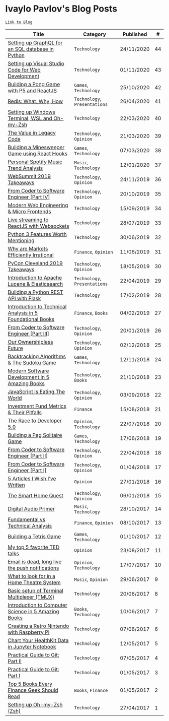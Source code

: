# Ivaylo Pavlov's Blog Posts

[`Link to Blog`](https://www.ivaylopavlov.com)

| Title                                                        | Category     | Published  | # |
| ------------------------------------------------------------ | ------------ | ---------- | - | 
| [Setting up GraphQL for an SQL database in Python](https://www.ivaylopavlov.com/setting-up-graphql-for-an-sql-database-in-python/) | `Technology` | 24/11/2020 | 44 |
| [Setting up Visual Studio Code for Web Development](https://www.ivaylopavlov.com/setting-up-visual-studio-code-for-web-development/) | `Technology` | 01/11/2020 | 43 |
| [Building a Pong Game with P5 and ReactJS](https://www.ivaylopavlov.com/building-a-pong-game-with-p5-and-reactjs/) | `Games`, `Technology` | 25/10/2020 | 42 |
| [Redis: What, Why, How](https://www.ivaylopavlov.com/redis-what-why-how/) | `Technology`, `Presentations` | 26/04/2020 | 41 |
| [Setting up Windows Terminal, WSL and Oh-my-Zsh](https://www.ivaylopavlov.com/setting-up-windows-terminal-wsl-and-oh-my-zsh/) | `Technology` | 22/03/2020 | 40 |
| [The Value in Legacy Code](https://www.ivaylopavlov.com/the-value-in-legacy-code/) | `Technology`, `Opinion` | 21/03/2020 | 39 |
| [Building a Minesweeper Game using React Hooks](https://www.ivaylopavlov.com/building-a-minesweeper-game-using-react-hooks) | `Games`, `Technology` | 07/03/2020 | 38 |
| [Personal Spotify Music Trend Analysis](https://www.ivaylopavlov.com/personal-spotify-music-trend-analysis/) | `Music`, `Technology` | 12/01/2020 | 37 |
| [WebSummit 2019 Takeaways](https://www.ivaylopavlov.com/websummit-2019-takeaways/) | `Technology`, `Opinion` | 24/11/2019 | 36 |
| [From Coder to Software Engineer [Part IV]](https://www.ivaylopavlov.com/from-coder-to-software-engineer-part-iv/) | `Technology`, `Opinion` | 20/10/2019 | 35 |
| [Modern Web Engineering & Micro Frontends](https://www.ivaylopavlov.com/modern-web-engineering-micro-frontends/) | `Technology` | 15/09/2019 | 34 |
| [Live streaming to ReactJS with Websockets](https://www.ivaylopavlov.com/live-streaming-reactjs-websockets/) | `Technology` | 28/07/2019 | 33 |
| [Python 3 Features Worth Mentioning](https://www.ivaylopavlov.com/python-3-features/) | `Technology` | 30/06/2019 | 32 |
| [Why are Markets Efficiently Irrational](https://www.ivaylopavlov.com/markets-efficiently-irrational/) | `Finance`, `Opinion` | 11/06/2019 | 31 |
| [PyCon Cleveland 2019 Takeaways](https://www.ivaylopavlov.com/pycon-cleveland-2019-takeaways/) | `Technology`, `Opinion` | 18/05/2019 | 30 |
| [Introduction to Apache Lucene & Elasticsearch](https://www.ivaylopavlov.com/lucene-elasticsearch-presentation/) | `Technology`, `Presentations` | 22/04/2019 | 29 |
| [Building a Python REST API with Flask](https://www.ivaylopavlov.com/python-rest-api-with-flask/) | `Technology` | 17/02/2019 | 28 |
| [Introduction to Technical Analysis in 5 Foundational Books](https://www.ivaylopavlov.com/introduction-to-technical-analysis/) | `Finance`, `Books` | 04/02/2019 | 27 |
| [From Coder to Software Engineer [Part III]](https://www.ivaylopavlov.com/from-coder-to-software-engineer-part-iii/) | `Technology`, `Opinion` | 20/01/2019 | 26 |
| [Our Ownershipless Future](https://www.ivaylopavlov.com/our-ownershipless-future/) | `Technology`, `Opinion` | 02/12/2018 | 25 |
| [Backtracking Algorithms & The Sudoku Game](https://www.ivaylopavlov.com/backtracking-algorithms-the-sudoku-game/) | `Games`, `Technology` | 12/11/2018 | 24 |
| [Modern Software Development in 5 Amazing Books](https://www.ivaylopavlov.com/modern-software-development-books/) | `Technology`, `Books` | 21/10/2018 | 23 |
| [JavaScript is Eating The World](https://www.ivaylopavlov.com/javascript-is-eating-the-world/) | `Technology`, `Opinion` | 03/09/2018 | 22 |
| [Investment Fund Metrics & Their Pitfalls](https://www.ivaylopavlov.com/investment-funds-metrics-their-pitfalls/) | `Finance` | 15/08/2018 | 21 |
| [The Race to Developer 5.0](https://www.ivaylopavlov.com/the-race-to-developer-5-0/) | `Opinion`, `Technology` | 22/07/2018 | 20 |
| [Building a Peg Solitaire Game](https://www.ivaylopavlov.com/building-a-peg-solitaire-game/) | `Games`, `Technology` | 17/06/2018 | 19 |
| [From Coder to Software Engineer [Part II]](https://www.ivaylopavlov.com/from-coder-to-software-engineer-part-ii/) | `Technology`, `Opinion` | 22/04/2018 | 18 |
| [From Coder to Software Engineer [Part I]](https://www.ivaylopavlov.com/from-coder-to-software-engineer-part-i/) | `Technology`, `Opinion` | 01/04/2018 | 17 |
| [5 Articles I Wish I’ve Written](https://www.ivaylopavlov.com/5-articles-wish-written/) | `Opinion` | 27/01/2018 | 16 |
| [The Smart Home Quest](https://www.ivaylopavlov.com/smart-home-quest/) | `Technology`, `Opinion` | 06/01/2018 | 15 |
| [Digital Audio Primer](https://www.ivaylopavlov.com/digital-audio-primer/) | `Music`, `Technology` | 28/10/2017 | 14 |
| [Fundamental vs Technical Analysis](https://www.ivaylopavlov.com/fundamental-vs-technical-analysis/) | `Finance`, `Opinion` | 08/10/2017 | 13 |
| [Building a Tetris Game](https://www.ivaylopavlov.com/building-tetris-game/) | `Games`, `Technology` | 01/10/2017 | 12 |
| [My top 5 favorite TED talks](https://www.ivaylopavlov.com/top-5-favorite-ted-talks/) | `Opinion` | 23/08/2017 | 11 |
| [Email is dead, long live the push notifications](https://www.ivaylopavlov.com/email-dead-long-live-push-notifications/) | `Opinion`, `Technology` | 17/07/2017 | 10 |
| [What to look for in a Home Theatre System](https://www.ivaylopavlov.com/look-home-theatre-system/) | `Music`, `Opinion` | 29/06/2017 | 9 |
| [Basic setup of Terminal Multiplexer (TMUX)](https://www.ivaylopavlov.com/basic-setup-terminal-multiplexer-tmux/) | `Technology` | 20/06/2017 | 8 |
| [Introduction to Computer Science in 5 Amazing Books](https://www.ivaylopavlov.com/introduction-computer-science-5-amazing-books/) | `Books`, `Technology` | 10/06/2017 | 7 |
| [Creating a Retro Nintendo with Raspberry Pi](https://www.ivaylopavlov.com/creating-retro-nintendo-raspberry-pi/) | `Technology` | 07/06/2017 | 6 |
| [Chart Your HealthKit Data in Jupyter Notebook](https://www.ivaylopavlov.com/chart-healthkit-data-jupyter-notebook/) | `Technology` | 12/05/2017 | 5 |
| [Practical Guide to Git: Part II](https://www.ivaylopavlov.com/test-post/) | `Technology` | 07/05/2017 | 4 |
| [Practical Guide to Git: Part I](https://www.ivaylopavlov.com/practical-guide-git-part/) | `Technology` | 01/05/2017 | 3 |
| [Top 5 Books Every Finance Geek Should Read](https://www.ivaylopavlov.com/top-5-books-every-finance-geek-read/) | `Books`, `Finance` | 01/05/2017 | 2 |
| [Setting up Oh-my-Zsh (Zsh)](https://www.ivaylopavlov.com/setting-oh-zsh-zsh/) | `Technology` | 27/04/2017 | 1 |
